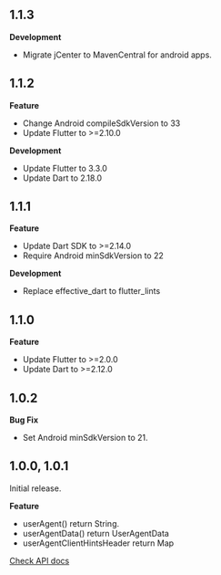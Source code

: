 ## 1.1.3

**Development**
- Migrate jCenter to MavenCentral for android apps.

## 1.1.2

**Feature**
- Change Android compileSdkVersion to 33
- Update Flutter to >=2.10.0

**Development**
- Update Flutter to 3.3.0
- Update Dart to 2.18.0

## 1.1.1

**Feature**
- Update Dart SDK to >=2.14.0
- Require Android minSdkVersion to 22

**Development**
- Replace effective_dart to flutter_lints

## 1.1.0

**Feature**
- Update Flutter to >=2.0.0
- Update Dart to >=2.12.0

## 1.0.2

**Bug Fix**
- Set Android minSdkVersion to 21.

## 1.0.0, 1.0.1

Initial release.

**Feature**
- userAgent() return String.
- userAgentData() return UserAgentData
- userAgentClientHintsHeader return Map

[Check API docs](https://pub.dev/documentation/ua_client_hints/latest/ua_client_hints/ua_client_hints-library.html)
